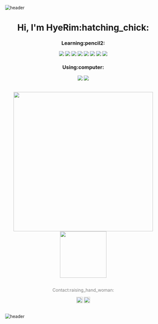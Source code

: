 ![header](https://capsule-render.vercel.app/api?type=waving&color=gradient&customColorList=14&height=250&section=header&text=hrookim%20&fontSize=50&fontColor=fdfcfd&fontAlign=80)

<h1 align="center">Hi, I'm HyeRim:hatching_chick:</h1>

<h3 align="center">Learning:pencil2:</h3>

<div align="center">
<img src="https://img.shields.io/badge/Python-3776AB?style=flat-square&logo=Python&logoColor=white"/> <img src="https://img.shields.io/badge/HTML5-E34F26?style=flat-square&logo=HTML5&logoColor=white"/> <img src="https://img.shields.io/badge/CSS3-1572B6?style=flat-square&logo=CSS3&logoColor=white"/> <img src="https://img.shields.io/badge/Django-092E20?style=flat-square&logo=Django&logoColor=white"/> <img src="https://img.shields.io/badge/SQLite-003B57?style=flat-square&logo=SQLite&logoColor=white"/> <img src="https://img.shields.io/badge/JavaScript-F7DF1E?style=flat-square&logo=JavaScript&logoColor=black"/> <img src="https://img.shields.io/badge/vue.js-4FC08D?style=flat-square&logo=vue.js&logoColor=black"/> <img src="https://img.shields.io/badge/react-61DAFB?style=flat-square&logo=react&logoColor=black"/></div>






<h3 align="center">Using:computer:</h3>


<div align="center">
<img src="https://img.shields.io/badge/VisualStudioCode-007ACC?style=flat-square&logo=VisualStudioCode&logoColor=white"/> <img src="https://img.shields.io/badge/PyCharm-C3FC23?style=flat-square&logo=PyCharm&logoColor=black"/>  </div>


<br>
<br>

<div align="center">
  <a href="https://github.com/hrookim">
  <img width="450em" src="https://github-readme-stats.vercel.app/api?username=hrookim&theme=buefy&hide_title=true&show_icons=true"/> 
  <img height="150em" src="http://mazassumnida.wtf/api/v2/generate_badge?boj=hrookim" ></a>
</div>


<br>

<div align="center" style="display: block">
  <p align="center" style="color: gray">Contact:raising_hand_woman: </p>
  <a href="https://instagram.com/dv_hroo"><img height="20em" src="https://img.shields.io/badge/-Instagram-%23E4405F?style=for-the-badge&logo=instagram&logoColor=f9fd13"></a>
  <a href = "mailto:hrookim@gmail.com"><img height="20em" src="https://img.shields.io/badge/-Gmail-%23333?style=for-the-badge&logo=gmail"></a>
</div>

<br>

![header](https://capsule-render.vercel.app/api?type=waving&color=gradient&customColorList=14&height=140&section=footer)
